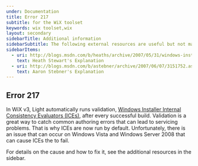 ```yaml
---
under: Documentation
title: Error 217
subtitle: for the WiX toolset
keywords: wix toolset,wix
layout: secondary
sidebarTitle: Additional information
sidebarSubtitle: The following external resources are useful but not managed by the WiX community:
sidebarItems:
  - uri: http://blogs.msdn.com/b/heaths/archive/2007/05/31/windows-installer-errors-2738-and-2739-with-script-custom-actions.aspx
    text: Heath Stewart's Explanation
  - uri: http://blogs.msdn.com/b/astebner/archive/2007/06/07/3151752.aspx
    text: Aaron Stebner's Explanation
---
```


## Error 217

In WiX v3, Light automatically runs validation, [Windows Installer Internal Consistency Evaluators (ICEs)][ices],
after every successful build. Validation is a great way to catch common authoring errors that can lead to
servicing problems. That is why ICEs are now run by default. Unfortunately, there is an issue that can occur on
Windows Vista and Windows Server 2008 that can cause ICEs the to fail.

For details on the cause and how to fix it, see the additional resources in the sidebar.

  [ices]: http://msdn.microsoft.com/en-us/library/aa369554(VS.85).aspx
